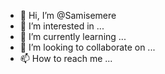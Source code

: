 - 👋 Hi, I’m @Samisemere
- 👀 I’m interested in ...
- 🌱 I’m currently learning ...
- 💞️ I’m looking to collaborate on ...
- 📫 How to reach me ...

<!---
Samisemere/Samisemere is a ✨ special ✨ repository because its `README.md` (this file) appears on your GitHub profile.
You can click the Preview link to take a look at your changes.
--->
